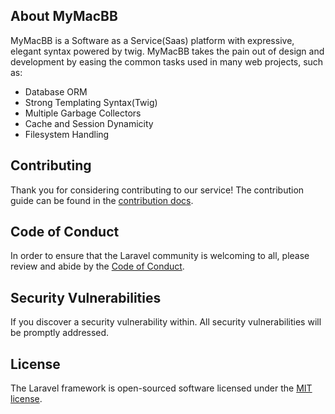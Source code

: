 
## About MyMacBB

MyMacBB is a Software as a Service(Saas) platform with expressive, elegant syntax powered by twig. MyMacBB takes the pain out of design and development by easing the common tasks used in many web projects, such as:
- Database ORM
- Strong Templating Syntax(Twig)
- Multiple Garbage Collectors
- Cache and Session Dynamicity
- Filesystem Handling

## Contributing

Thank you for considering contributing to our service! The contribution guide can be found in the [contribution docs](h).

## Code of Conduct

In order to ensure that the Laravel community is welcoming to all, please review and abide by the [Code of Conduct](ht).

## Security Vulnerabilities

If you discover a security vulnerability within. All security vulnerabilities will be promptly addressed.

## License

The Laravel framework is open-sourced software licensed under the [MIT license](https://opensource.org/licenses/MIT).
